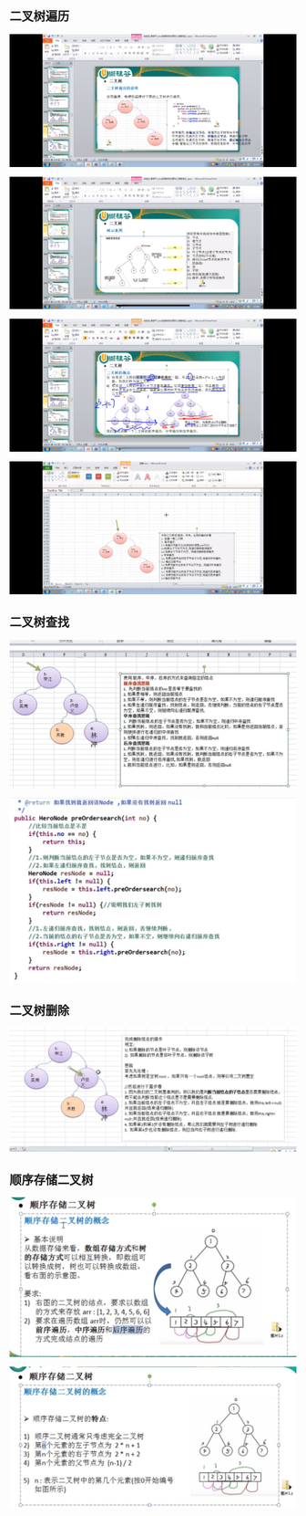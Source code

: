 二叉树遍历
---

![img_64.png](img_64.png)

![img_65.png](img_65.png)

![img_66.png](img_66.png)

![img_67.png](img_67.png)

二叉树查找
---
![img_68.png](img_68.png)

![img_69.png](img_69.png)

二叉树删除
---

![img_70.png](img_70.png)

顺序存储二叉树
---

![img_71.png](img_71.png)

![img_72.png](img_72.png)